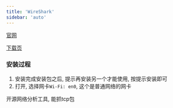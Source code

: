 ```yaml
---
title: 'WireShark'
sidebar: 'auto'
---
```


[官网](https://www.wireshark.org)

[下载页](https://www.wireshark.org/download.html)

### 安装过程
1. 安装完成安装包之后, 提示再安装另一个才能使用, 按提示安装即可
2. 打开, 选择网卡`Wi-Fi: en0`, 这个是普通网络的网卡



开源网络分析工具, 能抓tcp包